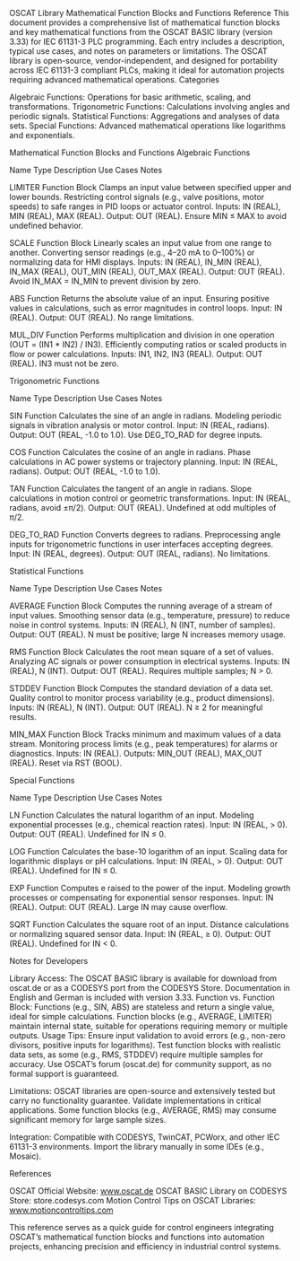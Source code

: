 OSCAT Library Mathematical Function Blocks and Functions Reference
This document provides a comprehensive list of mathematical function blocks and key mathematical functions from the OSCAT BASIC library (version 3.33) for IEC 61131-3 PLC programming. Each entry includes a description, typical use cases, and notes on parameters or limitations. The OSCAT library is open-source, vendor-independent, and designed for portability across IEC 61131-3 compliant PLCs, making it ideal for automation projects requiring advanced mathematical operations.
Categories

Algebraic Functions: Operations for basic arithmetic, scaling, and transformations.
Trigonometric Functions: Calculations involving angles and periodic signals.
Statistical Functions: Aggregations and analyses of data sets.
Special Functions: Advanced mathematical operations like logarithms and exponentials.

Mathematical Function Blocks and Functions
Algebraic Functions



Name
Type
Description
Use Cases
Notes



LIMITER
Function Block
Clamps an input value between specified upper and lower bounds.
Restricting control signals (e.g., valve positions, motor speeds) to safe ranges in PID loops or actuator control.
Inputs: IN (REAL), MIN (REAL), MAX (REAL). Output: OUT (REAL). Ensure MIN ≤ MAX to avoid undefined behavior.


SCALE
Function Block
Linearly scales an input value from one range to another.
Converting sensor readings (e.g., 4–20 mA to 0–100%) or normalizing data for HMI displays.
Inputs: IN (REAL), IN_MIN (REAL), IN_MAX (REAL), OUT_MIN (REAL), OUT_MAX (REAL). Output: OUT (REAL). Avoid IN_MAX = IN_MIN to prevent division by zero.


ABS
Function
Returns the absolute value of an input.
Ensuring positive values in calculations, such as error magnitudes in control loops.
Input: IN (REAL). Output: OUT (REAL). No range limitations.


MUL_DIV
Function
Performs multiplication and division in one operation (OUT = (IN1 * IN2) / IN3).
Efficiently computing ratios or scaled products in flow or power calculations.
Inputs: IN1, IN2, IN3 (REAL). Output: OUT (REAL). IN3 must not be zero.


Trigonometric Functions



Name
Type
Description
Use Cases
Notes



SIN
Function
Calculates the sine of an angle in radians.
Modeling periodic signals in vibration analysis or motor control.
Input: IN (REAL, radians). Output: OUT (REAL, -1.0 to 1.0). Use DEG_TO_RAD for degree inputs.


COS
Function
Calculates the cosine of an angle in radians.
Phase calculations in AC power systems or trajectory planning.
Input: IN (REAL, radians). Output: OUT (REAL, -1.0 to 1.0).


TAN
Function
Calculates the tangent of an angle in radians.
Slope calculations in motion control or geometric transformations.
Input: IN (REAL, radians, avoid ±π/2). Output: OUT (REAL). Undefined at odd multiples of π/2.


DEG_TO_RAD
Function
Converts degrees to radians.
Preprocessing angle inputs for trigonometric functions in user interfaces accepting degrees.
Input: IN (REAL, degrees). Output: OUT (REAL, radians). No limitations.


Statistical Functions



Name
Type
Description
Use Cases
Notes



AVERAGE
Function Block
Computes the running average of a stream of input values.
Smoothing sensor data (e.g., temperature, pressure) to reduce noise in control systems.
Inputs: IN (REAL), N (INT, number of samples). Output: OUT (REAL). N must be positive; large N increases memory usage.


RMS
Function Block
Calculates the root mean square of a set of values.
Analyzing AC signals or power consumption in electrical systems.
Inputs: IN (REAL), N (INT). Output: OUT (REAL). Requires multiple samples; N > 0.


STDDEV
Function Block
Computes the standard deviation of a data set.
Quality control to monitor process variability (e.g., product dimensions).
Inputs: IN (REAL), N (INT). Output: OUT (REAL). N ≥ 2 for meaningful results.


MIN_MAX
Function Block
Tracks minimum and maximum values of a data stream.
Monitoring process limits (e.g., peak temperatures) for alarms or diagnostics.
Inputs: IN (REAL). Outputs: MIN_OUT (REAL), MAX_OUT (REAL). Reset via RST (BOOL).


Special Functions



Name
Type
Description
Use Cases
Notes



LN
Function
Calculates the natural logarithm of an input.
Modeling exponential processes (e.g., chemical reaction rates).
Input: IN (REAL, > 0). Output: OUT (REAL). Undefined for IN ≤ 0.


LOG
Function
Calculates the base-10 logarithm of an input.
Scaling data for logarithmic displays or pH calculations.
Input: IN (REAL, > 0). Output: OUT (REAL). Undefined for IN ≤ 0.


EXP
Function
Computes e raised to the power of the input.
Modeling growth processes or compensating for exponential sensor responses.
Input: IN (REAL). Output: OUT (REAL). Large IN may cause overflow.


SQRT
Function
Calculates the square root of an input.
Distance calculations or normalizing squared sensor data.
Input: IN (REAL, ≥ 0). Output: OUT (REAL). Undefined for IN < 0.


Notes for Developers

Library Access: The OSCAT BASIC library is available for download from oscat.de or as a CODESYS port from the CODESYS Store. Documentation in English and German is included with version 3.33.
Function vs. Function Block: Functions (e.g., SIN, ABS) are stateless and return a single value, ideal for simple calculations. Function blocks (e.g., AVERAGE, LIMITER) maintain internal state, suitable for operations requiring memory or multiple outputs.
Usage Tips:
Ensure input validation to avoid errors (e.g., non-zero divisors, positive inputs for logarithms).
Test function blocks with realistic data sets, as some (e.g., RMS, STDDEV) require multiple samples for accuracy.
Use OSCAT’s forum (oscat.de) for community support, as no formal support is guaranteed.


Limitations:
OSCAT libraries are open-source and extensively tested but carry no functionality guarantee. Validate implementations in critical applications.
Some function blocks (e.g., AVERAGE, RMS) may consume significant memory for large sample sizes.


Integration: Compatible with CODESYS, TwinCAT, PCWorx, and other IEC 61131-3 environments. Import the library manually in some IDEs (e.g., Mosaic).

References

OSCAT Official Website: www.oscat.de
OSCAT BASIC Library on CODESYS Store: store.codesys.com
Motion Control Tips on OSCAT Libraries: www.motioncontroltips.com

This reference serves as a quick guide for control engineers integrating OSCAT’s mathematical function blocks and functions into automation projects, enhancing precision and efficiency in industrial control systems.
